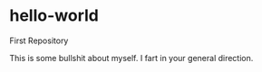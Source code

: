 # hello-world
First Repository

This is some bullshit about myself. I fart in your general direction.
